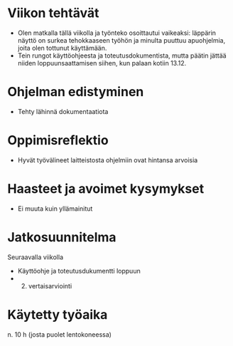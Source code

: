 # Viikon tehtävät

-   Olen matkalla tällä viikolla ja työnteko osoittautui vaikeaksi: läppärin näyttö on surkea tehokkaaseen työhön ja minulta puuttuu apuohjelmia, joita olen tottunut käyttämään.
-   Tein rungot käyttöohjeesta ja toteutusdokumentista, mutta päätin jättää niiden loppuunsaattamisen siihen, kun palaan kotiin 13.12.

# Ohjelman edistyminen

-   Tehty lähinnä dokumentaatiota

# Oppimisreflektio

-   Hyvät työvälineet laitteistosta ohjelmiin ovat hintansa arvoisia

# Haasteet ja avoimet kysymykset

-   Ei muuta kuin yllämainitut

# Jatkosuunnitelma

Seuraavalla viikolla

-   Käyttöohje ja toteutusdukumentti loppuun
-   2. vertaisarviointi

# Käytetty työaika

n. 10 h (josta puolet lentokoneessa)
